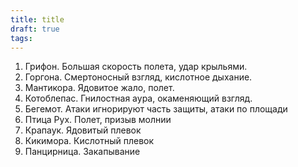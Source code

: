 ```yaml
---
title: title
draft: true
tags:
---
```

1. Грифон. Большая скорость полета, удар крыльями.
2. Горгона. Смертоносный взгляд, кислотное дыхание.
3. Мантикора. Ядовитое жало, полет.
4. Котоблепас. Гнилостная аура, окаменяющий взгляд.
5. Бегемот. Атаки игнорируют часть защиты, атаки по площади
6. Птица Рух. Полет, призыв молнии
7. Крапаук. Ядовитый плевок
8. Кикимора. Кислотный плевок
9. Панцирница. Закапывание
